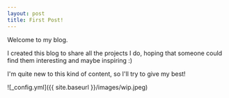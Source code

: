 ```yaml
---
layout: post
title: First Post!
---
```


Welcome to my blog.

I created this blog to share all the projects I do, hoping that someone could find them interesting and maybe inspiring :)

I'm quite new to this kind of content, so I'll try to give my best!

![_config.yml]({{ site.baseurl }}/images/wip.jpeg)